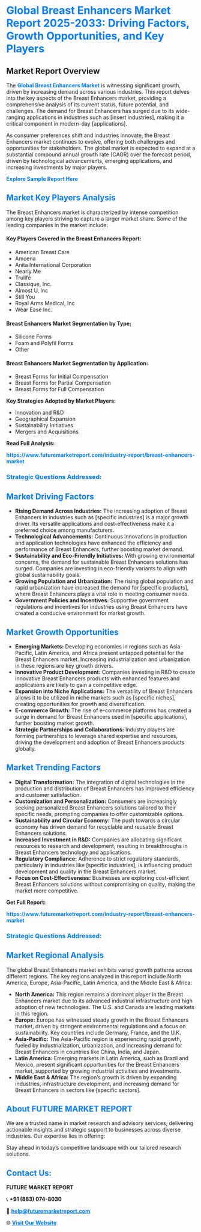 <h1 style="color: #007BFF;">Global Breast Enhancers Market Report 2025-2033: Driving Factors, Growth Opportunities, and Key Players</h1>

<section id="overview">
<h2>Market Report Overview</h2>
<p>The <a href="https://www.futuremarketreport.com/industry-report/breast-enhancers-market" style="color: #007BFF; text-decoration: none;"><strong>Global Breast Enhancers Market</strong></a> is witnessing significant growth, driven by increasing demand across various industries. This report delves into the key aspects of the Breast Enhancers market, providing a comprehensive analysis of its current status, future potential, and challenges. The demand for Breast Enhancers has surged due to its wide-ranging applications in industries such as [insert industries], making it a critical component in modern-day [applications].</p>
<p>As consumer preferences shift and industries innovate, the Breast Enhancers market continues to evolve, offering both challenges and opportunities for stakeholders. The global market is expected to expand at a substantial compound annual growth rate (CAGR) over the forecast period, driven by technological advancements, emerging applications, and increasing investments by major players.</p>
</section>

<section id="overview">
<p><a href="https://www.futuremarketreport.com/request-sample/reportId=33956" style="color: #007BFF; text-decoration: none;"><strong>Explore Sample Report Here</strong></a></p>
</section>

<section id="key-players">
<h2 style="color: #007BFF;">Market Key Players Analysis</h2>
<p>The Breast Enhancers market is characterized by intense competition among key players striving to capture a larger market share. Some of the leading companies in the market include:</p>
<h4>Key Players Covered in the Breast Enhancers Report:</h4>
<ul><li>American Breast Care</li><li>Amoena</li><li>Anita International Corporation</li><li>Nearly Me</li><li>Trulife</li><li>Classique, Inc.</li><li>Almost U, Inc</li><li>Still You</li><li>Royal Arms Medical, Inc</li><li>Wear Ease Inc.</li></ul>
<h4>Breast Enhancers Market Segmentation by Type:</h4>
<ul><li>Silicone Forms</li><li>Foam and Polyfil Forms</li><li>Other</li></ul>

<h4>Breast Enhancers Market Segmentation by Application:</h4>
<ul><li>Breast Forms for Initial Compensation</li><li>Breast Forms for Partial Compensation</li><li>Breast Forms for Full Compensation</li></ul>
<p><strong>Key Strategies Adopted by Market Players:</strong></p>
<ul>
<li>Innovation and R&D</li>
<li>Geographical Expansion</li>
<li>Sustainability Initiatives</li>
<li>Mergers and Acquisitions</li>
</ul>
</section>

<section>
<p><strong>Read Full Analysis: </strong></p><a href="https://www.futuremarketreport.com/industry-report/breast-enhancers-market" style="color: #007BFF; text-decoration: none;"><strong>https://www.futuremarketreport.com/industry-report/breast-enhancers-market</strong></a>
<h3 style="color: #007BFF;">Strategic Questions Addressed:</h3>
</section>

<section id="driving-factors">
<h2 style="color: #007BFF;">Market Driving Factors</h2>
<ul>
<li><strong>Rising Demand Across Industries:</strong> The increasing adoption of Breast Enhancers in industries such as [specific industries] is a major growth driver. Its versatile applications and cost-effectiveness make it a preferred choice among manufacturers.</li>
<li><strong>Technological Advancements:</strong> Continuous innovations in production and application technologies have enhanced the efficiency and performance of Breast Enhancers, further boosting market demand.</li>
<li><strong>Sustainability and Eco-Friendly Initiatives:</strong> With growing environmental concerns, the demand for sustainable Breast Enhancers solutions has surged. Companies are investing in eco-friendly variants to align with global sustainability goals.</li>
<li><strong>Growing Population and Urbanization:</strong> The rising global population and rapid urbanization have increased the demand for [specific products], where Breast Enhancers plays a vital role in meeting consumer needs.</li>
<li><strong>Government Policies and Incentives:</strong> Supportive government regulations and incentives for industries using Breast Enhancers have created a conducive environment for market growth.</li>
</ul>
</section>

<section id="growth-opportunities">
<h2 style="color: #007BFF;">Market Growth Opportunities</h2>
<ul>
<li><strong>Emerging Markets:</strong> Developing economies in regions such as Asia-Pacific, Latin America, and Africa present untapped potential for the Breast Enhancers market. Increasing industrialization and urbanization in these regions are key growth drivers.</li>
<li><strong>Innovative Product Development:</strong> Companies investing in R&D to create innovative Breast Enhancers products with enhanced features and applications are likely to gain a competitive edge.</li>
<li><strong>Expansion into Niche Applications:</strong> The versatility of Breast Enhancers allows it to be utilized in niche markets such as [specific niches], creating opportunities for growth and diversification.</li>
<li><strong>E-commerce Growth:</strong> The rise of e-commerce platforms has created a surge in demand for Breast Enhancers used in [specific applications], further boosting market growth.</li>
<li><strong>Strategic Partnerships and Collaborations:</strong> Industry players are forming partnerships to leverage shared expertise and resources, driving the development and adoption of Breast Enhancers products globally.</li>
</ul>
</section>

<section id="trending-factors">
<h2 style="color: #007BFF;">Market Trending Factors</h2>
<ul>
<li><strong>Digital Transformation:</strong> The integration of digital technologies in the production and distribution of Breast Enhancers has improved efficiency and customer satisfaction.</li>
<li><strong>Customization and Personalization:</strong> Consumers are increasingly seeking personalized Breast Enhancers solutions tailored to their specific needs, prompting companies to offer customizable options.</li>
<li><strong>Sustainability and Circular Economy:</strong> The push towards a circular economy has driven demand for recyclable and reusable Breast Enhancers solutions.</li>
<li><strong>Increased Investment in R&D:</strong> Companies are allocating significant resources to research and development, resulting in breakthroughs in Breast Enhancers technology and applications.</li>
<li><strong>Regulatory Compliance:</strong> Adherence to strict regulatory standards, particularly in industries like [specific industries], is influencing product development and quality in the Breast Enhancers market.</li>
<li><strong>Focus on Cost-Effectiveness:</strong> Businesses are exploring cost-efficient Breast Enhancers solutions without compromising on quality, making the market more competitive.</li>
</ul>
</section>

<section>
<p><strong>Get Full Report: </strong></p><a href="https://www.futuremarketreport.com/industry-report/breast-enhancers-market" style="color: #007BFF; text-decoration: none;"><strong>https://www.futuremarketreport.com/industry-report/breast-enhancers-market</strong></a>
<h3 style="color: #007BFF;">Strategic Questions Addressed:</h3>
</section>


<section id="regional-analysis">
<h2 style="color: #007BFF;">Market Regional Analysis</h2>
<p>The global Breast Enhancers market exhibits varied growth patterns across different regions. The key regions analyzed in this report include North America, Europe, Asia-Pacific, Latin America, and the Middle East & Africa:</p>
<ul>
<li><strong>North America:</strong> This region remains a dominant player in the Breast Enhancers market due to its advanced industrial infrastructure and high adoption of new technologies. The U.S. and Canada are leading markets in this region.</li>
<li><strong>Europe:</strong> Europe has witnessed steady growth in the Breast Enhancers market, driven by stringent environmental regulations and a focus on sustainability. Key countries include Germany, France, and the U.K.</li>
<li><strong>Asia-Pacific:</strong> The Asia-Pacific region is experiencing rapid growth, fueled by industrialization, urbanization, and increasing demand for Breast Enhancers in countries like China, India, and Japan.</li>
<li><strong>Latin America:</strong> Emerging markets in Latin America, such as Brazil and Mexico, present significant opportunities for the Breast Enhancers market, supported by growing industrial activities and investments.</li>
<li><strong>Middle East & Africa:</strong> The region’s growth is driven by expanding industries, infrastructure development, and increasing demand for Breast Enhancers in sectors like [specific sectors].</li>
</ul>
</section>

<footer>
<h2 style="color: #007BFF;">About FUTURE MARKET REPORT</h2>
<p>We are a trusted name in market research and advisory services, delivering actionable insights and strategic support to businesses across diverse industries. Our expertise lies in offering:</p>

<p>Stay ahead in today’s competitive landscape with our tailored research solutions.</p>

<h2 style="color: #007BFF;">Contact Us:</h2>
<p><strong>FUTURE MARKET REPORT</strong></p>
<p>📞 <strong>+91 (883) 074-8030</strong></p>
<p>📧 <strong><a href="mailto:help@futuremarketreport.com" style="color: #007BFF;">help@futuremarketreport.com</a></strong></p>
<p>🌐 <strong><a href="https://www.futuremarketreport.com/" style="color: #007BFF;">Visit Our Website</a></strong></p>
</footer>